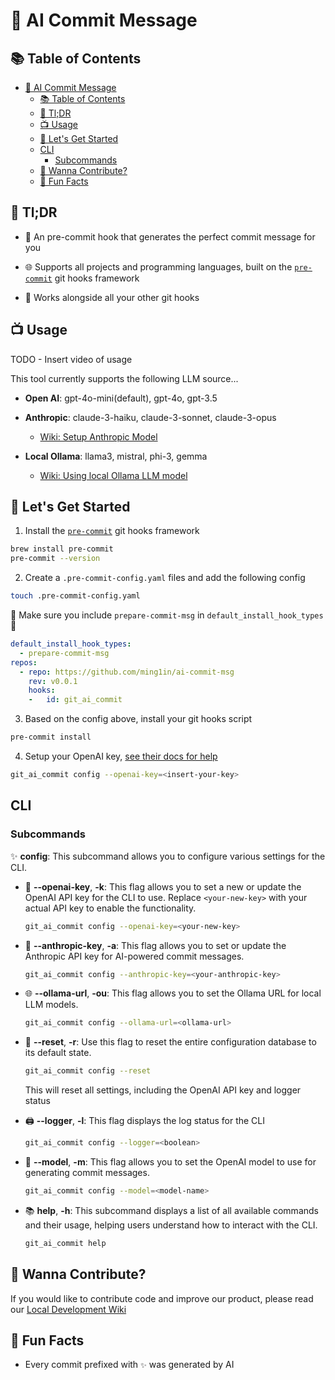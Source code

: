 # 🤖 AI Commit Message

## 📚 Table of Contents
- [🤖 AI Commit Message](#-ai-commit-message)
  - [📚 Table of Contents](#-table-of-contents)
  - [🚀 Tl;DR](#-tldr)
  - [📺 Usage](#-usage)
  - [🚀 Let's Get Started](#-lets-get-started)
  - [CLI](#cli)
    - [Subcommands](#subcommands)
  - [🤝 Wanna Contribute?](#-wanna-contribute)
  - [🎉 Fun Facts](#-fun-facts)

## 🚀 Tl;DR

- 🤖 An pre-commit hook that generates the perfect commit message for you

- 🌐 Supports all projects and programming languages, built on the [`pre-commit`](https://pre-commit.com/) git hooks framework

- 🔗 Works alongside all your other git hooks

## 📺 Usage

TODO - Insert video of usage

This tool currently supports the following LLM source...

- **Open AI**: gpt-4o-mini(default), gpt-4o, gpt-3.5

- **Anthropic**: claude-3-haiku, claude-3-sonnet, claude-3-opus
  - [Wiki: Setup Anthropic Model](./wiki/anthropic.md)

- **Local Ollama**: llama3, mistral, phi-3, gemma
  - [Wiki: Using local Ollama LLM model](./wiki/ollama.md)

## 🚀 Let's Get Started

1. Install the [`pre-commit`](https://pre-commit.com/) git hooks framework

```bash
brew install pre-commit
pre-commit --version 
```

2. Create a `.pre-commit-config.yaml` files and add the following config

```bash
touch .pre-commit-config.yaml 
```

🚨 Make sure you include `prepare-commit-msg` in `default_install_hook_types`🚨

```yaml
default_install_hook_types: 
  - prepare-commit-msg
repos:
  - repo: https://github.com/ming1in/ai-commit-msg
    rev: v0.0.1
    hooks:
    -   id: git_ai_commit
```

3. Based on the config above, install your git hooks script

```bash
pre-commit install
```

4. Setup your OpenAI key, [see their docs for help](https://platform.openai.com/docs/quickstart)

```bash
git_ai_commit config --openai-key=<insert-your-key>
```

## CLI

### Subcommands

✨ **config**:
  This subcommand allows you to configure various settings for the CLI.

- 🔑 **--openai-key**, **-k**:
    This flag allows you to set a new or update the OpenAI API key for the CLI to use. Replace `<your-new-key>` with your actual API key to enable the functionality.

  ```bash
  git_ai_commit config --openai-key=<your-new-key> 
  ```
  
- 🔑 **--anthropic-key**, **-a**:
This flag allows you to set or update the Anthropic API key for AI-powered commit messages.

  ```bash
  git_ai_commit config --anthropic-key=<your-anthropic-key>
  ```
  
- 🌐 **--ollama-url**, **-ou**:
  This flag allows you to set the Ollama URL for local LLM models.

  ```bash
  git_ai_commit config --ollama-url=<ollama-url>
  ```

- 🔄 **--reset**, **-r**:
  Use this flag to reset the entire configuration database to its default state.

  ```bash
  git_ai_commit config --reset
  ```

  This will reset all settings, including the OpenAI API key and logger status

- 🖨️ **--logger**, **-l**:
  This flag displays the log status for the CLI

  ```bash
  git_ai_commit config --logger=<boolean>
  ```

- 🧠 **--model**, **-m**:
  This flag allows you to set the OpenAI model to use for generating commit messages.

  ```bash
  git_ai_commit config --model=<model-name>
  ```

- 📚 **help**, **-h**:
  This subcommand displays a list of all available commands and their usage, helping users understand how to interact with the CLI.

  ```bash
  git_ai_commit help
  ```


## 🤝 Wanna Contribute?

If you would like to contribute code and improve our product, please read our
[Local Development Wiki](./wiki/local_development.md)

## 🎉 Fun Facts

- Every commit prefixed with `✨` was generated by AI
